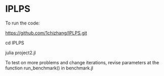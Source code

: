 # IPLPS


To run the code:

https://github.com/1chizhang/IPLPS.git

cd IPLPS

julia project2.jl


To test on more problems and change iterations, revise parameters at the function run_benchmark() in benchmark.jl
